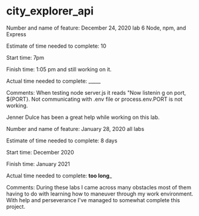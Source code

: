 # city_explorer_api

Number and name of feature: December 24, 2020 lab 6 Node, npm, and Express

Estimate of time needed to complete: 10

Start time: 7pm

Finish time: 1:05 pm and still working on it.

Actual time needed to complete: _____

Comments:  When testing node server.js it reads "Now listenin g on port, ${PORT}.  Not communicating with .env file or process.env.PORT is not working. 

Jenner Dulce has been a great help while working on this lab. 


Number and name of feature: January 28, 2020 all labs

Estimate of time needed to complete: 8 days

Start time: December 2020

Finish time: January 2021

Actual time needed to complete: __too long___

Comments:  During these labs I came across many obstacles most of them having to do with learning how to maneuver through my work environment.  With help and perseverance I've managed to somewhat complete this project. 